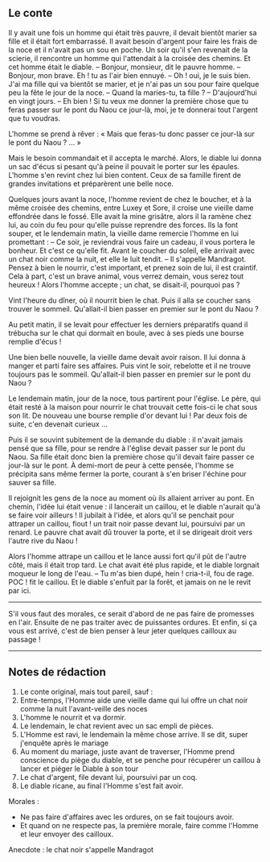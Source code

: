 
## Le conte


Il y avait une fois un homme qui était très pauvre, il devait bientôt marier sa fille et il était fort embarrassé. Il avait besoin d'argent pour faire les frais de la noce et il n'avait pas un sou en poche. Un soir qu'il s'en revenait de la scierie, il rencontre un homme qui l'attendait à la croisée des chemins. Et cet homme était le diable.
 	– Bonjour, monsieur, dit le pauvre homme.
 	– Bonjour, mon brave. Eh ! tu as l'air bien ennuyé.
 	– Oh ! oui, je le suis bien. J'ai ma fille qui va bientôt se marier, et je n'ai pas un sou pour faire quelque peu la fête le jour de la noce.
 	– Quand la maries-tu, ta fille ?
 	– D'aujourd'hui en vingt jours.
 	– Eh bien ! Si tu veux me donner la première chose que tu feras passer sur le pont du Naou ce jour-là, moi, je te donnerai tout l'argent que tu voudras.
 
L'homme se prend à rêver : « Mais que feras-tu donc passer ce jour-là sur le pont du Naou ? … »
 
Mais le besoin commandait et il accepta le marché. Alors, le diable lui donna un sac d'écus si pesant qu'à peine il pouvait le porter sur les épaules. L'homme s'en revint chez lui bien content. Ceux de sa famille firent de grandes invitations et préparèrent une belle noce.

Quelques jours avant la noce, l'homme revient de chez le boucher, et à la même croisée des chemins, entre Luxey et Sore, il croise une vieille dame effondrée dans le fossé. Elle avait la mine grisâtre, alors il la ramène chez lui, au coin du feu pour qu'elle puisse reprendre des forces. Ils la font souper, et le lendemain matin, la vieille dame remercie l'homme en lui promettant :
 	– Ce soir, je reviendrai vous faire un cadeau, il vous portera le bonheur.
Et c'est ce qu'elle fit. Avant le coucher du soleil, elle arrivait avec un chat noir comme la nuit, et elle le luit tendit.
  	– Il s'appelle Mandragot. Pensez à bien le nourrir, c'est important, et prenez soin de lui, il est craintif. Cela à part, c'est un brave animal, vous verrez demain, vous serez tout heureux !
Alors l'homme accepte ; un chat, se disait-il, pourquoi pas ?

Vint l'heure du dîner, où il nourrit bien le chat. Puis il alla se coucher sans trouver le sommeil. Qu'allait-il bien passer en premier sur le pont du Naou ?

Au petit matin, il se levait pour effectuer les derniers préparatifs quand il trébucha sur le chat qui dormait en boule, avec à ses pieds une bourse remplie d'écus !

Une bien belle nouvelle, la vieille dame devait avoir raison. Il lui donna à manger et parti faire ses affaires. Puis vint le soir, rebelotte et il ne trouve toujours pas le sommeil. Qu'allait-il bien passer en premier sur le pont du Naou ?

Le lendemain matin, jour de la noce, tous partirent pour l'église. Le père, qui était resté à la maison pour nourrir le chat trouvait cette fois-ci le chat sous son lit. De nouveau une bourse remplie d'or devant lui ! Par deux fois de suite, c'en devenait curieux …

Puis il se souvint subitement de la demande du diable : il n'avait jamais pensé que sa fille, pour se rendre à l'église devait passer sur le pont du Naou. Sa fille était donc bien la première chose qu'il devait faire passer ce jour-là sur le pont. À demi-mort de peur à cette pensée, l'homme se précipita sans même fermer la porte, courant à s'en briser l'échine pour sauver sa fille.

 Il rejoignit les gens de la noce au moment où ils allaient arriver au pont. En chemin, l'idée lui était venue : il lancerait un caillou, et le diable n'aurait qu'à se faire voir ailleurs ! Il jubilait à l'idée, et alors qu'il se penchait pour attraper un caillou, fiout ! un trait noir passe devant lui, poursuivi par un renard. Le pauvre chat avait dû trouver la porte, et il se dirigeait droit vers l'autre rive du Naou !

Alors l'homme attrape un caillou et le lance aussi fort qu'il pût de l'autre côté, mais il était trop tard. Le chat avait été plus rapide, et le diable lorgnait moqueur le long de l'eau. 
 	– Tu m'as bien dupé, hein ! cria-t-il, fou de rage.
POC ! fit le caillou.
Et le diable s'enfuit par la forêt, et jamais on ne le revit par ici.

___

S'il vous faut des morales, ce serait d'abord de ne pas faire de promesses en l'air. Ensuite de ne pas traiter avec de puissantes ordures. Et enfin, si ça vous est arrivé, c'est de bien penser à leur jeter quelques cailloux au passage !


___


## Notes de rédaction 

1. Le conte original, mais tout pareil, sauf :
2. Entre-temps, l'Homme aide une vieille dame qui lui offre un chat noir comme la nuit l'avant-veille des noces
3. L'homme le nourrit et va dormir.
4. Le lendemain, le chat revient avec un sac empli de pièces.
5. L'Homme est ravi, le lendemain la même chose arrive. Il se dit, super j'enquête après le mariage
6. Au moment du mariage, juste avant de traverser, l'Homme prend conscience du piège du diable, et se penche pour récupérer un caillou à lancer et piéger le Diable à son tour
7. Le chat d'argent, file devant lui, poursuivi par un coq.
8. Le diable ricane, au final l'Homme s'est fait avoir.



Morales :
- Ne pas faire d'affaires avec les ordures, on se fait toujours avoir.
- Et quand on ne respecte pas, la première morale, faire comme l'Homme et leur envoyer des cailloux. 

Anecdote : le chat noir s'appelle Mandragot